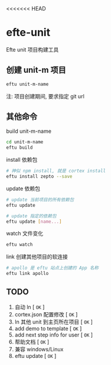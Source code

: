 <<<<<<< HEAD
# efte-unit

Efte unit 项目构建工具

## 创建 unit-m 项目

```bash
eftu unit-m-name
```
注: 项目创建期间, 要求指定 git url

## 其他命令

build unit-m-name

```bash
cd unit-m-name
eftu build
```

install 依赖包

```bash
# 神似 npm install, 就是 cortex install
eftu install zepto --save
```

update 依赖包

```bash
# update 当前项目的所有依赖包
eftu update

# update 指定的依赖包
eftu update [name...]
```

watch 文件变化

```bash
eftu watch
```

link 创建其他项目的软连接

```bash
# apollo 是 eftu 站点上创建的 App 名称
eftu link apollo
```

## TODO
1. 自动 ln [ `OK` ]
2. cortex.json 配置修改 [ `OK` ]
3. ln 其他 unit 到主页所在项目 [ `OK` ]
4. add demo to template [ `OK` ]
5. add next step info for user [ `OK` ]
6. 帮助文档 [ `OK` ]
7. 兼容 windows/Linux
8. eftu update [ `OK` ]
